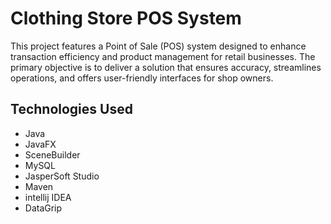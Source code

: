 # Clothing Store POS System


This project features a Point of Sale (POS) system designed to enhance transaction efficiency and product management for retail businesses. The primary objective is to deliver a solution that ensures accuracy, streamlines operations, and offers user-friendly interfaces for shop owners.


## Technologies Used

- Java
- JavaFX
- SceneBuilder
- MySQL
- JasperSoft Studio
- Maven
- intellij IDEA
- DataGrip

